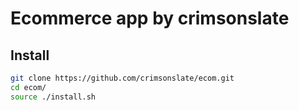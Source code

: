 # Ecommerce app by crimsonslate

## Install
```bash
git clone https://github.com/crimsonslate/ecom.git
cd ecom/
source ./install.sh
```

